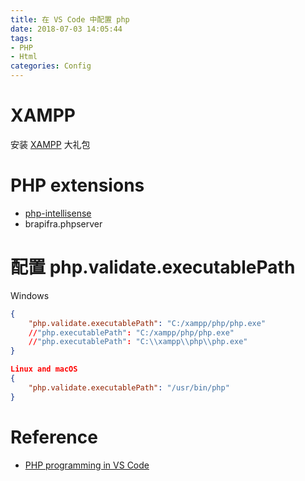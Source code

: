 ```yaml
---
title: 在 VS Code 中配置 php
date: 2018-07-03 14:05:44
tags: 
- PHP
- Html
categories: Config
---
```


# XAMPP

安装 [XAMPP](https://www.apachefriends.org/index.html) 大礼包

# PHP extensions

- [php-intellisense](https://marketplace.visualstudio.com/items?itemName=felixfbecker.php-intellisense)
- brapifra.phpserver

# 配置 php.validate.executablePath

Windows
``` json
{
    "php.validate.executablePath": "C:/xampp/php/php.exe"
    //"php.executablePath": "C:/xampp/php/php.exe"
    //"php.executablePath": "C:\\xampp\\php\\php.exe"
}
```
``` json
Linux and macOS
{
    "php.validate.executablePath": "/usr/bin/php"
}
```

# Reference

- [PHP programming in VS Code](https://code.visualstudio.com/docs/languages/php)